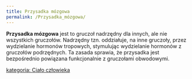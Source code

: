 ```yaml
---
title: Przysadka mózgowa
permalink: /Przysadka_mózgowa/
---
```


**Przysadka mózgowa** jest to gruczoł nadrzędny dla innych, ale nie wszystkich gruczołów. Nadrzędny tzn. oddziałuje, na inne gruczoły, przez wydzielanie hormonów tropowych, stymulując wydzielanie hormonów z gruczołów podrzędnych. Ta zasada sprawia, że przysadka jest bezpośrednio powiązana funkcjonalnie z gruczołami obwodowymi.

[kategoria: Ciało człowieka](/kategoria:_Ciało_człowieka "wikilink")